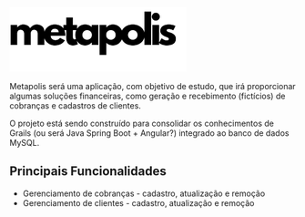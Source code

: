 
![metapolis-logo](metapolis.png)

Metapolis será uma aplicação, com objetivo de estudo, que irá proporcionar algumas soluções financeiras, como geração e recebimento (fictícios) de cobranças e cadastros de clientes. 

O projeto está sendo construído para consolidar os conhecimentos de Grails (ou será Java Spring Boot + Angular?) integrado ao banco de dados MySQL.

## Principais Funcionalidades

- Gerenciamento de cobranças - cadastro, atualização e remoção
- Gerenciamento de clientes - cadastro, atualização e remoção
